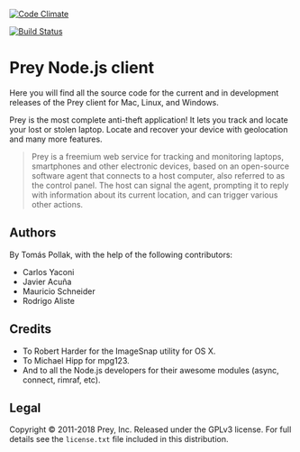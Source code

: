 [![Code Climate](https://codeclimate.com/github/prey/prey-node-client/badges/gpa.svg)](https://codeclimate.com/github/prey/prey-node-client)

[![Build Status](https://travis-ci.org/prey/prey-node-client.svg?branch=travis-ci)](https://travis-ci.org/prey/prey-node-client)

# Prey Node.js client

Here you will find all the source code for the current and in development releases of the Prey client for Mac, Linux, and Windows.

Prey is the most complete anti-theft application! It lets you track and locate your lost or stolen laptop. Locate and recover your device with geolocation and many more features.

> Prey is a freemium web service for tracking and monitoring laptops, smartphones and other electronic devices, based on an open-source software agent that connects to a host computer, also referred to as the control panel. The host can signal the agent, prompting it to reply with information about its current location, and can trigger various other actions.

## Authors

By Tomás Pollak, with the help of the following contributors:

 - Carlos Yaconi
 - Javier Acuña
 - Mauricio Schneider
 - Rodrigo Aliste

## Credits

 - To Robert Harder for the ImageSnap utility for OS X.
 - To Michael Hipp for mpg123.
 - And to all the Node.js developers for their awesome modules (async, connect, rimraf, etc).

## Legal

Copyright © 2011-2018 Prey, Inc.
Released under the GPLv3 license.
For full details see the `license.txt` file included in this distribution.
